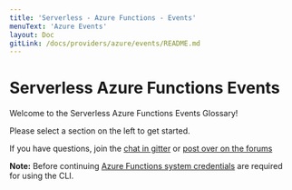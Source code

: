 ```yaml
---
title: 'Serverless - Azure Functions - Events'
menuText: 'Azure Events'
layout: Doc
gitLink: /docs/providers/azure/events/README.md
---
```


# Serverless Azure Functions Events

Welcome to the Serverless Azure Functions Events Glossary!

Please select a section on the left to get started.

If you have questions, join the [chat in gitter](https://gitter.im/serverless/serverless) or [post over on the forums](http://forum.serverless.com/)

**Note:** Before continuing [Azure Functions system credentials](../guide/credentials) are required for using the CLI.
